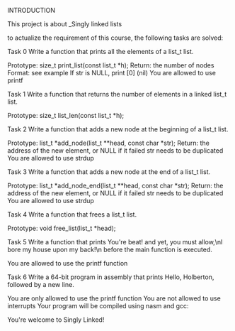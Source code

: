 INTRODUCTION

This project is about \_Singly linked lists

to actualize the requirement of this course, the following tasks are solved:

Task 0
Write a function that prints all the elements of a list_t list.

Prototype: size_t print_list(const list_t *h);
Return: the number of nodes
Format: see example
If str is NULL, print [0] (nil)
You are allowed to use printf

Task 1
Write a function that returns the number of elements in a linked list_t list.

Prototype: size_t list_len(const list_t *h);

Task 2
Write a function that adds a new node at the beginning of a list_t list.

Prototype: list_t *add_node(list_t **head, const char *str);
Return: the address of the new element, or NULL if it failed
str needs to be duplicated
You are allowed to use strdup

Task 3
Write a function that adds a new node at the end of a list_t list.

Prototype: list_t *add_node_end(list_t **head, const char *str);
Return: the address of the new element, or NULL if it failed
str needs to be duplicated
You are allowed to use strdup

Task 4
Write a function that frees a list_t list.

Prototype: void free_list(list_t *head);

Task 5
Write a function that prints You're beat! and yet, you must allow,\nI bore my house upon my back!\n before the main function is executed.

You are allowed to use the printf function

Task 6
Write a 64-bit program in assembly that prints Hello, Holberton, followed by a new line.

You are only allowed to use the printf function
You are not allowed to use interrupts
Your program will be compiled using nasm and gcc:

You're welcome to Singly Linked!
